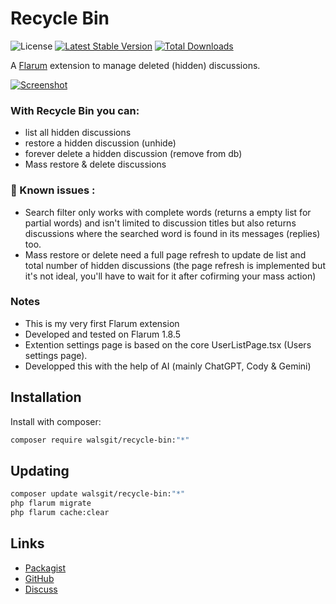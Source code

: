 # Recycle Bin

![License](https://img.shields.io/badge/license-MIT-blue.svg) [![Latest Stable Version](https://img.shields.io/packagist/v/walsgit/recycle-bin.svg)](https://packagist.org/packages/walsgit/recycle-bin) [![Total Downloads](https://img.shields.io/packagist/dt/walsgit/recycle-bin.svg)](https://packagist.org/packages/walsgit/recycle-bin)

A [Flarum](http://flarum.org) extension to manage deleted (hidden) discussions.

[![Screenshot](https://i.postimg.cc/y69G3pfp/2024-10-09-16-09-34-flarum-test-baeb96af962a.png)](https://postimg.cc/qgJw9wH2)

### With Recycle Bin you can:
- list all hidden discussions
- restore a hidden discussion (unhide)
- forever delete a hidden discussion (remove from db)
- Mass restore & delete discussions

### 🐞 Known issues :
- Search filter only works with complete words (returns a empty list for partial words) and isn't limited to discussion titles but also returns discussions where the searched word is found in its messages (replies) too.
- Mass restore or delete need a full page refresh to update de list and total number of hidden discussions (the page refresh is implemented but it's not ideal, you'll have to wait for it after cofirming your mass action)

### Notes
- This is my very first Flarum extension
- Developed and tested on Flarum 1.8.5
- Extention settings page is based on the core UserListPage.tsx (Users settings page).
- Developped this with the help of AI (mainly ChatGPT, Cody & Gemini)


## Installation

Install with composer:

```sh
composer require walsgit/recycle-bin:"*"
```

## Updating

```sh
composer update walsgit/recycle-bin:"*"
php flarum migrate
php flarum cache:clear
```

## Links

- [Packagist](https://packagist.org/packages/walsgit/recycle-bin)
- [GitHub](https://github.com/walsgit/recycle-bin)
- [Discuss](https://discuss.flarum.org/d/36073-recycle-bin)
